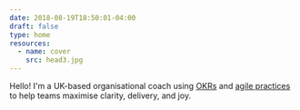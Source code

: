 ```yaml
---
date: 2018-08-19T18:50:01-04:00
draft: false
type: home
resources:
  - name: cover
    src: head3.jpg
---
```


Hello! I'm a UK-based organisational coach using <a href="/okrs">OKRs</a> and <a href="/cv">agile practices</a> to help teams maximise clarity, delivery, and joy.
